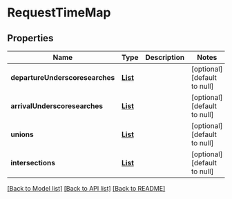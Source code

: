 # RequestTimeMap
## Properties

Name | Type | Description | Notes
------------ | ------------- | ------------- | -------------
**departureUnderscoresearches** | [**List**](RequestTimeMapDepartureSearch.md) |  | [optional] [default to null]
**arrivalUnderscoresearches** | [**List**](RequestTimeMapArrivalSearch.md) |  | [optional] [default to null]
**unions** | [**List**](RequestUnionOnIntersection.md) |  | [optional] [default to null]
**intersections** | [**List**](RequestUnionOnIntersection.md) |  | [optional] [default to null]

[[Back to Model list]](../README.md#documentation-for-models) [[Back to API list]](../README.md#documentation-for-api-endpoints) [[Back to README]](../README.md)

